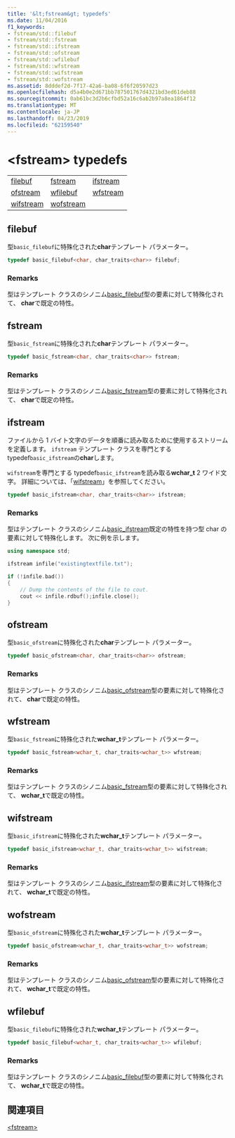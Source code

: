 ```yaml
---
title: '&lt;fstream&gt; typedefs'
ms.date: 11/04/2016
f1_keywords:
- fstream/std::filebuf
- fstream/std::fstream
- fstream/std::ifstream
- fstream/std::ofstream
- fstream/std::wfilebuf
- fstream/std::wfstream
- fstream/std::wifstream
- fstream/std::wofstream
ms.assetid: 8dddef2d-7f17-42a6-ba08-6f6f20597d23
ms.openlocfilehash: d5a4b0e2d671bb787501767d4321bd3ed61deb88
ms.sourcegitcommit: 0ab61bc3d2b6cfbd52a16c6ab2b97a8ea1864f12
ms.translationtype: MT
ms.contentlocale: ja-JP
ms.lasthandoff: 04/23/2019
ms.locfileid: "62159540"
---
```

# <a name="ltfstreamgt-typedefs"></a>&lt;fstream&gt; typedefs

||||
|-|-|-|
|[filebuf](#filebuf)|[fstream](#fstream)|[ifstream](#ifstream)|
|[ofstream](#ofstream)|[wfilebuf](#wfilebuf)|[wfstream](#wfstream)|
|[wifstream](#wifstream)|[wofstream](#wofstream)|

## <a name="filebuf"></a>  filebuf

型`basic_filebuf`に特殊化された**char**テンプレート パラメーター。

```cpp
typedef basic_filebuf<char, char_traits<char>> filebuf;
```

### <a name="remarks"></a>Remarks

型はテンプレート クラスのシノニム[basic_filebuf](../standard-library/basic-filebuf-class.md)型の要素に対して特殊化されて、 **char**で既定の特性。

## <a name="fstream">fstream</a>

型`basic_fstream`に特殊化された**char**テンプレート パラメーター。

```cpp
typedef basic_fstream<char, char_traits<char>> fstream;
```

### <a name="remarks"></a>Remarks

型はテンプレート クラスのシノニム[basic_fstream](../standard-library/basic-fstream-class.md)型の要素に対して特殊化されて、 **char**で既定の特性。

## <a name="ifstream"></a>  ifstream

ファイルから 1 バイト文字のデータを順番に読み取るために使用するストリームを定義します。 `ifstream` テンプレート クラスを専門とする typedef`basic_ifstream`の**char**します。

`wifstream`を専門とする typedef`basic_ifstream`を読み取る**wchar_t** 2 ワイド文字。 詳細については、「[wifstream](../standard-library/fstream-typedefs.md#wifstream)」を参照してください。

```cpp
typedef basic_ifstream<char, char_traits<char>> ifstream;
```

### <a name="remarks"></a>Remarks

型はテンプレート クラスのシノニム[basic_ifstream](../standard-library/basic-ifstream-class.md)既定の特性を持つ型 char の要素に対して特殊化します。 次に例を示します。

```cpp
using namespace std;

ifstream infile("existingtextfile.txt");

if (!infile.bad())
{
    // Dump the contents of the file to cout.
    cout << infile.rdbuf();infile.close();
}
```

## <a name="ofstream"></a>  ofstream

型`basic_ofstream`に特殊化された**char**テンプレート パラメーター。

```cpp
typedef basic_ofstream<char, char_traits<char>> ofstream;
```

### <a name="remarks"></a>Remarks

型はテンプレート クラスのシノニム[basic_ofstream](../standard-library/basic-ofstream-class.md)型の要素に対して特殊化されて、 **char**で既定の特性。

## <a name="wfstream"></a>  wfstream

型`basic_fstream`に特殊化された**wchar_t**テンプレート パラメーター。

```cpp
typedef basic_fstream<wchar_t, char_traits<wchar_t>> wfstream;
```

### <a name="remarks"></a>Remarks

型はテンプレート クラスのシノニム[basic_fstream](../standard-library/basic-fstream-class.md)型の要素に対して特殊化されて、 **wchar_t**で既定の特性。

## <a name="wifstream"></a>  wifstream

型`basic_ifstream`に特殊化された**wchar_t**テンプレート パラメーター。

```cpp
typedef basic_ifstream<wchar_t, char_traits<wchar_t>> wifstream;
```

### <a name="remarks"></a>Remarks

型はテンプレート クラスのシノニム[basic_ifstream](../standard-library/basic-ifstream-class.md)型の要素に対して特殊化されて、 **wchar_t**で既定の特性。

## <a name="wofstream"></a>  wofstream

型`basic_ofstream`に特殊化された**wchar_t**テンプレート パラメーター。

```cpp
typedef basic_ofstream<wchar_t, char_traits<wchar_t>> wofstream;
```

### <a name="remarks"></a>Remarks

型はテンプレート クラスのシノニム[basic_ofstream](../standard-library/basic-ofstream-class.md)型の要素に対して特殊化されて、 **wchar_t**で既定の特性。

## <a name="wfilebuf"></a>  wfilebuf

型`basic_filebuf`に特殊化された**wchar_t**テンプレート パラメーター。

```cpp
typedef basic_filebuf<wchar_t, char_traits<wchar_t>> wfilebuf;
```

### <a name="remarks"></a>Remarks

型はテンプレート クラスのシノニム[basic_filebuf](../standard-library/basic-filebuf-class.md)型の要素に対して特殊化されて、 **wchar_t**で既定の特性。

## <a name="see-also"></a>関連項目

[\<fstream>](../standard-library/fstream.md)<br/>
